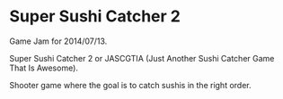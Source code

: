 Super Sushi Catcher 2
=====================

Game Jam for 2014/07/13.

Super Sushi Catcher 2 or JASCGTIA (Just Another Sushi Catcher Game That Is Awesome).

Shooter game where the goal is to catch sushis in the right order.
